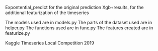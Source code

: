 Expontential_predict for the original prediction
Xgb+results, for the additional featurization of the timeseries

The models used are in models.py
The parts of the dataset used are in helper.py
The functions used are in func.py
The features created are in featurize.py

Kaggle Timeseries Local Competition 2019
